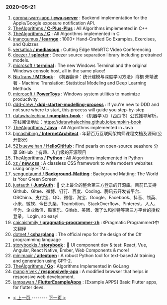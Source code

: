 ### 2020-05-21 
1. [
        corona-warn-app /
**cwa-server**](https://github.com/corona-warn-app/cwa-server) : Backend implementation for the Apple/Google exposure notification API.
1. [
        TheAlgorithms /
**C-Plus-Plus**](https://github.com/TheAlgorithms/C-Plus-Plus) : All Algorithms implemented in C++
1. [
        TheAlgorithms /
**C**](https://github.com/TheAlgorithms/C) : All Algorithms implemented in C
1. [
        inancgumus /
**learngo**](https://github.com/inancgumus/learngo) : 1000+ Hand-Crafted Go Examples, Exercises, and Quizzes
1. [
        versatica /
**mediasoup**](https://github.com/versatica/mediasoup) : Cutting Edge WebRTC Video Conferencing
1. [
        deezer /
**spleeter**](https://github.com/deezer/spleeter) : Deezer source separation library including pretrained models.
1. [
        microsoft /
**terminal**](https://github.com/microsoft/terminal) : The new Windows Terminal and the original Windows console host, all in the same place!
1. [
        NiuTrans /
**MTBook**](https://github.com/NiuTrans/MTBook) : 《机器翻译：统计建模与深度学习方法》肖桐 朱靖波 著 - Machine Translation: Statistical Modeling and Deep Learning Methods
1. [
        microsoft /
**PowerToys**](https://github.com/microsoft/PowerToys) : Windows system utilities to maximize productivity
1. [
        ddd-crew /
**ddd-starter-modelling-process**](https://github.com/ddd-crew/ddd-starter-modelling-process) : If you're new to DDD and not sure where to start, this process will guide you step-by-step
1. [
        datawhalechina /
**pumpkin-book**](https://github.com/datawhalechina/pumpkin-book) : 《机器学习》（西瓜书）公式推导解析，在线阅读地址：https://datawhalechina.github.io/pumpkin-book
1. [
        TheAlgorithms /
**Java**](https://github.com/TheAlgorithms/Java) : All Algorithms implemented in Java
1. [
        bjmashibing /
**InternetArchitect**](https://github.com/bjmashibing/InternetArchitect) : 年薪百万互联网架构师课程文档及源码(公开部分)
1. [
        521xueweihan /
**HelloGitHub**](https://github.com/521xueweihan/HelloGitHub) : Find pearls on open-source seashore 分享 GitHub 上有趣、入门级的开源项目
1. [
        TheAlgorithms /
**Python**](https://github.com/TheAlgorithms/Python) : All Algorithms implemented in Python
1. [
        xz /
**new.css**](https://github.com/xz/new.css) : A classless CSS framework to write modern websites using only HTML.
1. [
        senguptaumd /
**Background-Matting**](https://github.com/senguptaumd/Background-Matting) : Background Matting: The World is Your Green Screen
1. [
        justauth /
**JustAuth**](https://github.com/justauth/JustAuth) : 💯 史上最全的整合第三方登录的开源库。目前已支持Github、Gitee、微博、钉钉、百度、Coding、腾讯云开发者平台、OSChina、支付宝、QQ、微信、淘宝、Google、Facebook、抖音、领英、小米、微软、今日头条、Teambition、StackOverflow、Pinterest、人人、华为、企业微信、酷家乐、Gitlab、美团、饿了么和推特等第三方平台的授权登录。 Login, so easy!
1. [
        caicaishmily /
**pragmatic-programmer-zh**](https://github.com/caicaishmily/pragmatic-programmer-zh) : 《Pragmatic Programmer》中文翻译
1. [
        dotnet /
**csharplang**](https://github.com/dotnet/csharplang) : The official repo for the design of the C# programming language
1. [
        storybookjs /
**storybook**](https://github.com/storybookjs/storybook) : 📓 UI component dev & test: React, Vue, Angular, React Native, Ember, Web Components & more!
1. [
        minimaxir /
**aitextgen**](https://github.com/minimaxir/aitextgen) : A robust Python tool for text-based AI training and generation using GPT-2.
1. [
        TheAlgorithms /
**Go**](https://github.com/TheAlgorithms/Go) : Algorithms Implemented in GoLang
1. [
        manojVivek /
**responsively-app**](https://github.com/manojVivek/responsively-app) : A modified browser that helps in responsive web development.
1. [
        iampawan /
**FlutterExampleApps**](https://github.com/iampawan/FlutterExampleApps) : [Example APPS] Basic Flutter apps, for flutter devs. 

- [ < 上一页 ](https://github.com/able8/github-trending-daily-record/blob/master/2020-05-20.md) -------- [ 下一页 > ](https://github.com/able8/github-trending-daily-record/blob/master/2020-05-22.md)